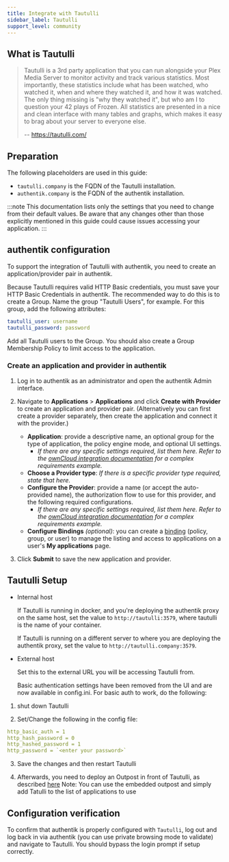 ```yaml
---
title: Integrate with Tautulli
sidebar_label: Tautulli
support_level: community
---
```


## What is Tautulli

> Tautulli is a 3rd party application that you can run alongside your Plex Media Server to monitor activity and track various statistics. Most importantly, these statistics include what has been watched, who watched it, when and where they watched it, and how it was watched. The only thing missing is "why they watched it", but who am I to question your 42 plays of Frozen. All statistics are presented in a nice and clean interface with many tables and graphs, which makes it easy to brag about your server to everyone else.
>
> -- https://tautulli.com/

## Preparation

The following placeholders are used in this guide:

- `tautulli.company` is the FQDN of the Tautulli installation.
- `authentik.company` is the FQDN of the authentik installation.

:::note
This documentation lists only the settings that you need to change from their default values. Be aware that any changes other than those explicitly mentioned in this guide could cause issues accessing your application.
:::

## authentik configuration

To support the integration of Tautulli with authentik, you need to create an application/provider pair in authentik.

Because Tautulli requires valid HTTP Basic credentials, you must save your HTTP Basic Credentials in authentik. The recommended way to do this is to create a Group. Name the group "Tautulli Users", for example. For this group, add the following attributes:

```yaml
tautulli_user: username
tautulli_password: password
```

Add all Tautulli users to the Group. You should also create a Group Membership Policy to limit access to the application.

### Create an application and provider in authentik

1. Log in to authentik as an administrator and open the authentik Admin interface.
2. Navigate to **Applications** > **Applications** and click **Create with Provider** to create an application and provider pair. (Alternatively you can first create a provider separately, then create the application and connect it with the provider.)
    - **Application**: provide a descriptive name, an optional group for the type of application, the policy engine mode, and optional UI settings.
        - _If there are any specific settings required, list them here. Refer to the [ownCloud integration documentation](https://github.com/goauthentik/authentik/blob/main/website/integrations/chat-communication-collaboration/owncloud/index.md) for a complex requirements example._
    - **Choose a Provider type**: _If there is a specific provider type required, state that here._
    - **Configure the Provider**: provide a name (or accept the auto-provided name), the authorization flow to use for this provider, and the following required configurations.
        - _If there are any specific settings required, list them here. Refer to the [ownCloud integration documentation](https://github.com/goauthentik/authentik/blob/main/website/integrations/chat-communication-collaboration/owncloud/index.md) for a complex requirements example._
    - **Configure Bindings** _(optional)_: you can create a [binding](/docs/add-secure-apps/flows-stages/bindings/) (policy, group, or user) to manage the listing and access to applications on a user's **My applications** page.

3. Click **Submit** to save the new application and provider.

## Tautulli Setup

- Internal host

    If Tautulli is running in docker, and you're deploying the authentik proxy on the same host, set the value to `http://tautulli:3579`, where tautulli is the name of your container.

    If Tautulli is running on a different server to where you are deploying the authentik proxy, set the value to `http://tautulli.company:3579`.

- External host

    Set this to the external URL you will be accessing Tautulli from.
    
    Basic authentication settings have been removed from the UI and are now available in config.ini.  For basic auth to work, do the following:

1. shut down Tautulli

2. Set/Change the following in the config file:
```yaml
http_basic_auth = 1
http_hash_password = 0
http_hashed_password = 1
http_password = `<enter your password>`
```
3. Save the changes and then restart Tautulli

4. Afterwards, you need to deploy an Outpost in front of Tautulli, as described [here](https://docs.goauthentik.io/docs/add-secure-apps/outposts/)
Note: You can use the embedded outpost and simply add Tatulli to the list of applications to use

## Configuration verification

To confirm that authentik is properly configured with `Tautulli`, log out and log back in via authentik (you can use private browsing mode to validate) and navigate to Tautulli.  You should bypass the login prompt if setup correctly.

